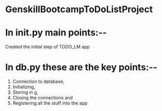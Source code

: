 # GenskillBootcampToDoListProject
# In __init__.py main points:-- 
Created the initial step of TODO_LM app
# In db.py these are the key points:--
1. Connection to database, 
2. Initializing, 
3. Storing in g,
4. Closing the connections and 
5. Registering all the stuff into the app


